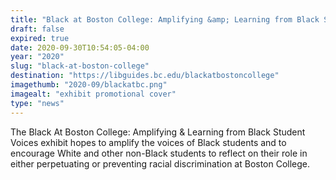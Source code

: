 ```yaml
---
title: "Black at Boston College: Amplifying &amp; Learning from Black Student Voices"
draft: false
expired: true
date: 2020-09-30T10:54:05-04:00
year: "2020"
slug: "black-at-boston-college"
destination: "https://libguides.bc.edu/blackatbostoncollege"
imagethumb: "2020-09/blackatbc.png"
imagealt: "exhibit promotional cover"
type: "news"
---
```


The Black At Boston College: Amplifying &amp; Learning from Black Student Voices exhibit hopes to amplify the voices of Black students and to encourage White and other non-Black students to reflect on their role in either perpetuating or preventing racial discrimination at Boston College.
